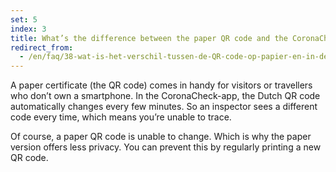 ```yaml
---
set: 5
index: 3
title: What’s the difference between the paper QR code and the CoronaCheck-app?
redirect_from: 
  - /en/faq/38-wat-is-het-verschil-tussen-de-QR-code-op-papier-en-in-de-CoronaCheck-app
---
```

A paper certificate (the QR code) comes in handy for visitors or travellers who don’t own a smartphone. In the CoronaCheck-app, the Dutch QR code automatically changes every few minutes. So an inspector sees a different code every time, which means you’re unable to trace.
 
Of course, a paper QR code is unable to change. Which is why the paper version offers less privacy. You can prevent this by regularly printing a new QR code.

